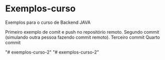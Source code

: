 # Exemplos-curso
Exemplos para o curso de Backend JAVA

Primeiro exemplo de comit e push no repositório remoto. Segundo commit (simulando outra pessoa fazendo commit remoto).
Terceiro commit
Quarto commit 

"# exemplos-curso-2"
"# exemplos-curso-2"  
